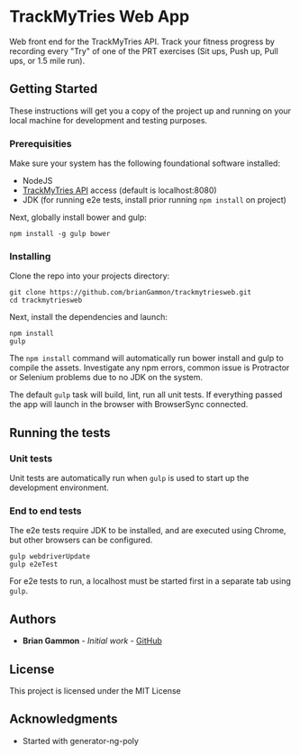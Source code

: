 # TrackMyTries Web App

Web front end for the TrackMyTries API. Track your fitness progress by recording every "Try" of one of the PRT exercises (Sit ups, Push up, Pull ups, or 1.5 mile run).

## Getting Started

These instructions will get you a copy of the project up and running on your local machine for development and testing purposes.

### Prerequisities

Make sure your system has the following foundational software installed:

* NodeJS
* [TrackMyTries API](https://github.com/brianGammon/trackmytriesapi) access (default is localhost:8080)
* JDK (for running e2e tests, install prior running ```npm install``` on project)

Next, globally install bower and gulp:
```
npm install -g gulp bower
```

### Installing

Clone the repo into your projects directory:

```
git clone https://github.com/brianGammon/trackmytriesweb.git
cd trackmytriesweb
```

Next, install the dependencies and launch:

```
npm install
gulp
```

The ```npm install``` command will automatically run bower install and gulp to compile the assets. Investigate any npm errors, common issue is Protractor or Selenium problems due to no JDK on the system.

The default ```gulp``` task will build, lint, run all unit tests. If everything passed the app will launch in the browser with BrowserSync connected.

## Running the tests

### Unit tests
Unit tests are automatically run when ```gulp``` is used to start up the development environment.


### End to end tests

The e2e tests require JDK to be installed, and are executed using Chrome, but other browsers can be configured.

```
gulp webdriverUpdate
gulp e2eTest
```
For e2e tests to run, a localhost must be started first in a separate tab using ```gulp```.

## Authors

* **Brian Gammon** - *Initial work* - [GitHub](https://github.com/brianGammon)

## License

This project is licensed under the MIT License

## Acknowledgments

* Started with generator-ng-poly
